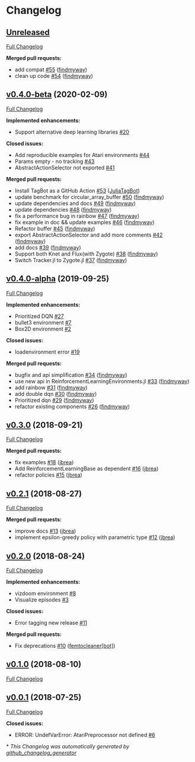 # Changelog

## [Unreleased](https://github.com/JuliaReinforcementLearning/ReinforcementLearning.jl/tree/HEAD)

[Full Changelog](https://github.com/JuliaReinforcementLearning/ReinforcementLearning.jl/compare/v0.4.0-beta...HEAD)

**Merged pull requests:**

- add compat [\#55](https://github.com/JuliaReinforcementLearning/ReinforcementLearning.jl/pull/55) ([findmyway](https://github.com/findmyway))
- clean up code [\#54](https://github.com/JuliaReinforcementLearning/ReinforcementLearning.jl/pull/54) ([findmyway](https://github.com/findmyway))

## [v0.4.0-beta](https://github.com/JuliaReinforcementLearning/ReinforcementLearning.jl/tree/v0.4.0-beta) (2020-02-09)

[Full Changelog](https://github.com/JuliaReinforcementLearning/ReinforcementLearning.jl/compare/v0.4.0-alpha...v0.4.0-beta)

**Implemented enhancements:**

- Support alternative deep learning libraries [\#20](https://github.com/JuliaReinforcementLearning/ReinforcementLearning.jl/issues/20)

**Closed issues:**

- Add reproducible examples for Atari environments [\#44](https://github.com/JuliaReinforcementLearning/ReinforcementLearning.jl/issues/44)
- Params empty - no tracking [\#43](https://github.com/JuliaReinforcementLearning/ReinforcementLearning.jl/issues/43)
- AbstractActionSelector not exported [\#41](https://github.com/JuliaReinforcementLearning/ReinforcementLearning.jl/issues/41)

**Merged pull requests:**

- Install TagBot as a GitHub Action [\#53](https://github.com/JuliaReinforcementLearning/ReinforcementLearning.jl/pull/53) ([JuliaTagBot](https://github.com/JuliaTagBot))
- update benchmark for circular\_array\_buffer [\#50](https://github.com/JuliaReinforcementLearning/ReinforcementLearning.jl/pull/50) ([findmyway](https://github.com/findmyway))
- update dependencies and docs [\#49](https://github.com/JuliaReinforcementLearning/ReinforcementLearning.jl/pull/49) ([findmyway](https://github.com/findmyway))
- update dependencies [\#48](https://github.com/JuliaReinforcementLearning/ReinforcementLearning.jl/pull/48) ([findmyway](https://github.com/findmyway))
- fix a performance bug in rainbow [\#47](https://github.com/JuliaReinforcementLearning/ReinforcementLearning.jl/pull/47) ([findmyway](https://github.com/findmyway))
- fix example in doc && update examples [\#46](https://github.com/JuliaReinforcementLearning/ReinforcementLearning.jl/pull/46) ([findmyway](https://github.com/findmyway))
- Refactor buffer [\#45](https://github.com/JuliaReinforcementLearning/ReinforcementLearning.jl/pull/45) ([findmyway](https://github.com/findmyway))
- export AbstractActionSelector and add more comments [\#42](https://github.com/JuliaReinforcementLearning/ReinforcementLearning.jl/pull/42) ([findmyway](https://github.com/findmyway))
- add docs [\#39](https://github.com/JuliaReinforcementLearning/ReinforcementLearning.jl/pull/39) ([findmyway](https://github.com/findmyway))
- Support both Knet and Flux\(with Zygote\) [\#38](https://github.com/JuliaReinforcementLearning/ReinforcementLearning.jl/pull/38) ([findmyway](https://github.com/findmyway))
- Switch Tracker.jl to Zygote.jl [\#37](https://github.com/JuliaReinforcementLearning/ReinforcementLearning.jl/pull/37) ([findmyway](https://github.com/findmyway))

## [v0.4.0-alpha](https://github.com/JuliaReinforcementLearning/ReinforcementLearning.jl/tree/v0.4.0-alpha) (2019-09-25)

[Full Changelog](https://github.com/JuliaReinforcementLearning/ReinforcementLearning.jl/compare/v0.3.0...v0.4.0-alpha)

**Implemented enhancements:**

- Prioritized DQN [\#27](https://github.com/JuliaReinforcementLearning/ReinforcementLearning.jl/issues/27)
- bullet3 environment [\#7](https://github.com/JuliaReinforcementLearning/ReinforcementLearning.jl/issues/7)
- Box2D environment [\#2](https://github.com/JuliaReinforcementLearning/ReinforcementLearning.jl/issues/2)

**Closed issues:**

- loadenvironment error [\#19](https://github.com/JuliaReinforcementLearning/ReinforcementLearning.jl/issues/19)

**Merged pull requests:**

- bugfix and api simplification [\#34](https://github.com/JuliaReinforcementLearning/ReinforcementLearning.jl/pull/34) ([findmyway](https://github.com/findmyway))
- use new api in ReinforcementLearningEnvironments.jl [\#33](https://github.com/JuliaReinforcementLearning/ReinforcementLearning.jl/pull/33) ([findmyway](https://github.com/findmyway))
- add rainbow [\#31](https://github.com/JuliaReinforcementLearning/ReinforcementLearning.jl/pull/31) ([findmyway](https://github.com/findmyway))
- add double dqn [\#30](https://github.com/JuliaReinforcementLearning/ReinforcementLearning.jl/pull/30) ([findmyway](https://github.com/findmyway))
- Prioritized dqn [\#29](https://github.com/JuliaReinforcementLearning/ReinforcementLearning.jl/pull/29) ([findmyway](https://github.com/findmyway))
- refactor existing components [\#26](https://github.com/JuliaReinforcementLearning/ReinforcementLearning.jl/pull/26) ([findmyway](https://github.com/findmyway))

## [v0.3.0](https://github.com/JuliaReinforcementLearning/ReinforcementLearning.jl/tree/v0.3.0) (2018-09-21)

[Full Changelog](https://github.com/JuliaReinforcementLearning/ReinforcementLearning.jl/compare/v0.2.1...v0.3.0)

**Merged pull requests:**

- fix examples [\#18](https://github.com/JuliaReinforcementLearning/ReinforcementLearning.jl/pull/18) ([jbrea](https://github.com/jbrea))
- Add ReinforcementLearningBase as dependent [\#16](https://github.com/JuliaReinforcementLearning/ReinforcementLearning.jl/pull/16) ([jbrea](https://github.com/jbrea))
- refactor policies [\#15](https://github.com/JuliaReinforcementLearning/ReinforcementLearning.jl/pull/15) ([jbrea](https://github.com/jbrea))

## [v0.2.1](https://github.com/JuliaReinforcementLearning/ReinforcementLearning.jl/tree/v0.2.1) (2018-08-27)

[Full Changelog](https://github.com/JuliaReinforcementLearning/ReinforcementLearning.jl/compare/v0.2.0...v0.2.1)

**Merged pull requests:**

- improve docs [\#13](https://github.com/JuliaReinforcementLearning/ReinforcementLearning.jl/pull/13) ([jbrea](https://github.com/jbrea))
- implement epsilon-greedy policy with parametric type [\#12](https://github.com/JuliaReinforcementLearning/ReinforcementLearning.jl/pull/12) ([jbrea](https://github.com/jbrea))

## [v0.2.0](https://github.com/JuliaReinforcementLearning/ReinforcementLearning.jl/tree/v0.2.0) (2018-08-24)

[Full Changelog](https://github.com/JuliaReinforcementLearning/ReinforcementLearning.jl/compare/v0.1.0...v0.2.0)

**Implemented enhancements:**

- vizdoom environment [\#8](https://github.com/JuliaReinforcementLearning/ReinforcementLearning.jl/issues/8)
- Visualize episodes [\#3](https://github.com/JuliaReinforcementLearning/ReinforcementLearning.jl/issues/3)

**Closed issues:**

- Error tagging new release [\#11](https://github.com/JuliaReinforcementLearning/ReinforcementLearning.jl/issues/11)

**Merged pull requests:**

- Fix deprecations [\#10](https://github.com/JuliaReinforcementLearning/ReinforcementLearning.jl/pull/10) ([femtocleaner[bot]](https://github.com/apps/femtocleaner))

## [v0.1.0](https://github.com/JuliaReinforcementLearning/ReinforcementLearning.jl/tree/v0.1.0) (2018-08-10)

[Full Changelog](https://github.com/JuliaReinforcementLearning/ReinforcementLearning.jl/compare/v0.0.1...v0.1.0)

## [v0.0.1](https://github.com/JuliaReinforcementLearning/ReinforcementLearning.jl/tree/v0.0.1) (2018-07-25)

[Full Changelog](https://github.com/JuliaReinforcementLearning/ReinforcementLearning.jl/compare/bed367996e5c51ee8c8dfdb781ec618eae0ce3f8...v0.0.1)

**Closed issues:**

- ERROR: UndefVarError: AtariPreprocessor not defined [\#6](https://github.com/JuliaReinforcementLearning/ReinforcementLearning.jl/issues/6)



\* *This Changelog was automatically generated by [github_changelog_generator](https://github.com/github-changelog-generator/github-changelog-generator)*

